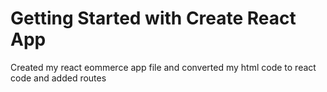 # Getting Started with Create React App

Created my react eommerce app file and converted my html code to react code and added routes 